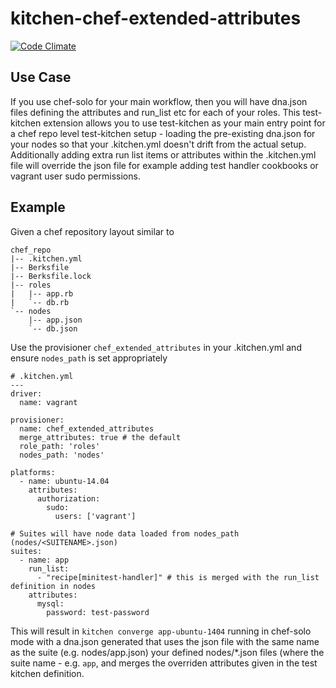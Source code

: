 # kitchen-chef-extended-attributes

[![Code Climate](https://codeclimate.com/github/jeremyolliver/kitchen-chef-extended-attributes/badges/gpa.svg)](https://codeclimate.com/github/jeremyolliver/kitchen-chef-extended-attributes)

## Use Case

If you use chef-solo for your main workflow, then you will have dna.json files defining the attributes and run_list etc for each of your roles. This test-kitchen extension allows you to use test-kitchen as your main entry point for a chef repo level test-kitchen setup - loading the pre-existing dna.json for your nodes so that your .kitchen.yml doesn't drift from the actual setup. Additionally adding extra run list items or attributes within the .kitchen.yml file will override the json file for example adding test handler cookbooks or vagrant user sudo permissions.

## Example

Given a chef repository layout similar to

    chef_repo
    |-- .kitchen.yml
    |-- Berksfile
    |-- Berksfile.lock
    |-- roles
    |   |-- app.rb
    |   `-- db.rb
    `-- nodes
        |-- app.json
        `-- db.json

Use the provisioner `chef_extended_attributes` in your .kitchen.yml and ensure `nodes_path` is set appropriately

    # .kitchen.yml
    ---
    driver:
      name: vagrant

    provisioner:
      name: chef_extended_attributes
      merge_attributes: true # the default
      role_path: 'roles'
      nodes_path: 'nodes'

    platforms:
      - name: ubuntu-14.04
        attributes:
          authorization:
            sudo:
              users: ['vagrant']

    # Suites will have node data loaded from nodes_path (nodes/<SUITENAME>.json)
    suites:
      - name: app
        run_list:
          - "recipe[minitest-handler]" # this is merged with the run_list definition in nodes
        attributes:
          mysql:
            password: test-password

This will result in `kitchen converge app-ubuntu-1404` running in chef-solo mode with a dna.json generated that uses the json file with the same name as the suite (e.g. nodes/app.json) your defined nodes/*.json files (where the suite name - e.g. `app`, and merges the overriden attributes given in the test kitchen definition.
